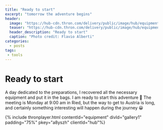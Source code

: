 ```yaml
---
title: "Ready to start"
excerpt: "tomorrow the adventure begins"
header: 
  image: "https://hub-cdn.thron.com/delivery/public/image/hub/equipment/a8yszh/std/1600x400/header.jpg?scalemode=auto&cropmode=pixel&adjustcrop=extend&cropx=0&cropy=0&cropw=1600&croph=500"
  teaser: "https://hub-cdn.thron.com/delivery/public/image/hub/equipment/a8yszh/std/800x400/header.jpg?scalemode=auto"
  header_description: "Ready to start"
  caption: "Photo credit: Flavio Alberti"
categories:
  - posts
tags: 
 - tools 
---
```

# Ready to start

A day dedicated to the preparations, I recovered all the necessary equipment and put it in the bags. I am ready to start this adventure 💪
The meeting is Monday at 9:00 am in Ried, but the way to get to Austria is long, and certainly something interesting will happen during the journey 😀

{% include thronplayer.html contentId="equipment" divId="gallery1" padding="75%" pkey="a8yszh" clientId="hub"%}

